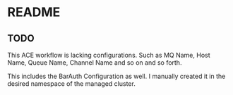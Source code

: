 # README


## TODO

This ACE workflow is lacking configurations. Such as MQ Name, Host Name, Queue Name, Channel Name and so on and so forth.

This includes the BarAuth Configuration as well. I manually created it in the desired namespace of the managed cluster.